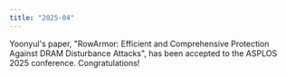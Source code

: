 ```yaml
---
title: "2025-04"
---
```


Yoonyul's paper, "RowArmor: Efficient and Comprehensive Protection Against DRAM Disturbance Attacks", has been accepted to the ASPLOS 2025 conference. Congratulations!
